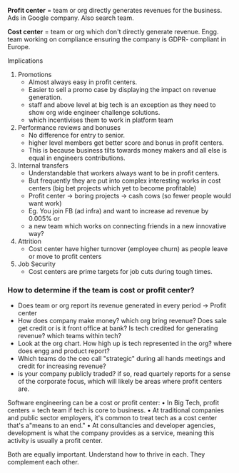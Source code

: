 

**Profit center** = team or org directly generates revenues for the business. 
Ads in Google company. Also search team. 

**Cost center** = team or org which don't directly generate revenue. 
Engg. team working on compliance ensuring the company is GDPR- compliant in Europe. 


Implications 

1. Promotions 
	- Almost always easy in profit centers. 
	- Easier to sell a promo case by displaying the impact on revenue generation. 
	- staff and above level at big tech is an exception as they need to show org wide engineer challenge solutions. 
	- which incentivises them to work in platform team
2. Performance reviews and bonuses
	- No difference for entry to senior. 
	- higher level members get better score and bonus in profit centers. 
	- This is because business tilts towards money makers and all else is equal in engineers contributions. 
3. Internal transfers 
	- Understandable that workers always want to be in profit centers. 
	- But frequently they are put into complex interesting works in cost centers (big bet projects which yet to become profitable)
	- Profit center -> boring projects -> cash cows (so fewer people would want work)
	- Eg. You join FB (ad infra) and want to increase ad revenue by 0.005% or
	- a new team which works on connecting friends in a new innovative way?
4. Attrition
	- Cost center have higher turnover (employee churn) as people leave or move to profit centers
5. Job Security
	- Cost centers are prime targets for job cuts during tough times. 


### How to determine if the team is cost or profit center?


- Does team or org report its revenue generated in every period -> Profit center
- How does company make money? which org bring revenue? Does sale get credit or is it front office at bank? Is tech credited for generating revenue? which teams within tech? 
- Look at the org chart. How high up is tech represented in the org? where does engg and product report?
- Which teams do the ceo call "strategic" during all hands meetings and credit for increasing revenue? 
- is your company publicly traded? if so, read quartely reports for a sense of the corporate focus, which will likely be areas where profit centers are. 



Software engineering can be a cost or profit center:
• In Big Tech, profit centers = tech team if tech is core to business. 
• At traditional companies and public sector employers, it's common to treat tech as a cost center that's a"means to an end."
• At consultancies and developer agencies, development is what the company provides as a service, meaning this activity is usually a profit center.


Both are equally important. Understand how to thrive in each. They complement each other.





